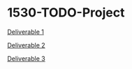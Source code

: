 # 1530-TODO-Project

[Deliverable 1](https://github.com/laboon/CS1530_Fall2017/blob/master/deliverables/1/deliverable1.md)

[Deliverable 2](https://github.com/laboon/CS1530_Fall2017/blob/master/deliverables/2/deliverable2.md)

[Deliverable 3](https://github.com/laboon/CS1530_Fall2017/blob/master/deliverables/3/deliverable3.md)


